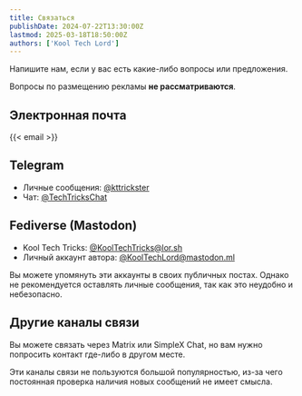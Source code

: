 ```yaml
---
title: Связаться
publishDate: 2024-07-22T13:30:00Z
lastmod: 2025-03-18T18:50:00Z
authors: ['Kool Tech Lord']
---
```


Напишите нам, если у вас есть какие-либо вопросы или предложения.

<!--more-->

Вопросы по размещению рекламы **не рассматриваются**.

## Электронная почта

{{< email >}}

## Telegram

- Личные сообщения: [@kttrickster](https://t.me/kttrickster)
- Чат: [@TechTricksChat](https://t.me/TechTricksChat)

## Fediverse (Mastodon)

- Kool Tech Tricks: [@KoolTechTricks@lor.sh](https://lor.sh/@KoolTechTricks)
- Личный аккаунт автора: [@KoolTechLord@mastodon.ml](https://mastodon.ml/@KoolTechLord)

Вы можете упомянуть эти аккаунты в своих публичных постах. Однако не
рекомендуется оставлять личные сообщения, так как это неудобно и небезопасно.

## Другие каналы связи

Вы можете связать через Matrix или SimpleX Chat, но вам нужно попросить контакт
где-либо в другом месте.

Эти каналы связи не пользуются большой популярностью, из-за чего постоянная
проверка наличия новых сообщений не имеет смысла.
